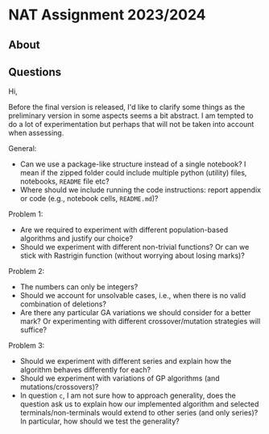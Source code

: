 # NAT Assignment 2023/2024

## About

## Questions

Hi,

Before the final version is released, I'd like to clarify some things as the preliminary version in some aspects seems a bit abstract. I am tempted to do a lot of experimentation but perhaps that will not be taken into account when assessing.

General:
* Can we use a package-like structure instead of a single notebook? I mean if the zipped folder could include multiple python (utility) files, notebooks, `README` file etc?
* Where should we include running the code instructions: report appendix or code (e.g., notebook cells, `README.md`)?

Problem 1:
* Are we required to experiment with different population-based algorithms and justify our choice?
* Should we experiment with different non-trivial functions? Or can we stick with Rastrigin function (without worrying about losing marks)?

Problem 2:
* The numbers can only be integers?
* Should we account for unsolvable cases, i.e., when there is no valid combination of deletions?
* Are there any particular GA variations we should consider for a better mark? Or experimenting with different crossover/mutation strategies will suffice?

Problem 3:
* Should we experiment with different series and explain how the algorithm behaves differently for each?
* Should we experiment with variations of GP algorithms (and mutations/crossovers)?
* In question `c`, I am not sure how to approach generality, does the question ask us to explain how our implemented algorithm and selected terminals/non-terminals would extend to other series (and only series)? In particular, how should we test the generality?